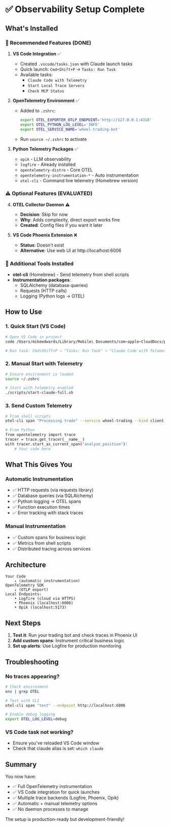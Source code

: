 # ✅ Observability Setup Complete

## What's Installed

### 🎯 Recommended Features (DONE)

1. **VS Code Integration** ✅
   - Created `.vscode/tasks.json` with Claude launch tasks
   - Quick launch: `Cmd+Shift+P` → `Tasks: Run Task`
   - Available tasks:
     - `Claude Code with Telemetry`
     - `Start Local Trace Servers`
     - `Check MCP Status`

2. **OpenTelemetry Environment** ✅
   - Added to `.zshrc`:
     ```bash
     export OTEL_EXPORTER_OTLP_ENDPOINT='http://127.0.0.1:4318'
     export OTEL_PYTHON_LOG_LEVEL='INFO'
     export OTEL_SERVICE_NAME='wheel-trading-bot'
     ```
   - Run `source ~/.zshrc` to activate

3. **Python Telemetry Packages** ✅
   - `opik` - LLM observability
   - `logfire` - Already installed
   - `opentelemetry-distro` - Core OTEL
   - `opentelemetry-instrumentation-*` - Auto instrumentation
   - `otel-cli` - Command line telemetry (Homebrew version)

### ⚠️ Optional Features (EVALUATED)

4. **OTEL Collector Daemon** ⚠️ 
   - **Decision**: Skip for now
   - **Why**: Adds complexity, direct export works fine
   - **Created**: Config files if you want it later

5. **VS Code Phoenix Extension** ❌
   - **Status**: Doesn't exist
   - **Alternative**: Use web UI at http://localhost:6006

### 🚀 Additional Tools Installed

- **otel-cli** (Homebrew) - Send telemetry from shell scripts
- **Instrumentation packages**:
  - SQLAlchemy (database queries)
  - Requests (HTTP calls)
  - Logging (Python logs → OTEL)

## How to Use

### 1. Quick Start (VS Code)
```bash
# Open VS Code in project
code /Users/mikeedwards/Library/Mobile\ Documents/com~apple~CloudDocs/pMike/Wheel/wheel-trading

# Run task: Cmd+Shift+P → "Tasks: Run Task" → "Claude Code with Telemetry"
```

### 2. Manual Start with Telemetry
```bash
# Ensure environment is loaded
source ~/.zshrc

# Start with telemetry enabled
./scripts/start-claude-full.sh
```

### 3. Send Custom Telemetry
```bash
# From shell scripts
otel-cli span "Processing trade" --service wheel-trading --kind client

# From Python
from opentelemetry import trace
tracer = trace.get_tracer(__name__)
with tracer.start_as_current_span("analyze_position"):
    # Your code here
```

## What This Gives You

### Automatic Instrumentation
- ✅ HTTP requests (via requests library)
- ✅ Database queries (via SQLAlchemy)
- ✅ Python logging → OTEL spans
- ✅ Function execution times
- ✅ Error tracking with stack traces

### Manual Instrumentation
- ✅ Custom spans for business logic
- ✅ Metrics from shell scripts
- ✅ Distributed tracing across services

## Architecture

```
Your Code
    ↓ (automatic instrumentation)
OpenTelemetry SDK
    ↓ (OTLP export)
Local Endpoints:
    • Logfire (cloud via HTTPS)
    • Phoenix (localhost:6006)
    • Opik (localhost:5173)
```

## Next Steps

1. **Test it**: Run your trading bot and check traces in Phoenix UI
2. **Add custom spans**: Instrument critical business logic
3. **Set up alerts**: Use Logfire for production monitoring

## Troubleshooting

### No traces appearing?
```bash
# Check environment
env | grep OTEL

# Test with CLI
otel-cli span "test" --endpoint http://localhost:6006

# Enable debug logging
export OTEL_LOG_LEVEL=debug
```

### VS Code task not working?
- Ensure you've reloaded VS Code window
- Check that claude alias is set: `which claude`

## Summary

You now have:
- ✅ Full OpenTelemetry instrumentation
- ✅ VS Code integration for quick launches
- ✅ Multiple trace backends (Logfire, Phoenix, Opik)
- ✅ Automatic + manual telemetry options
- ✅ No daemon processes to manage

The setup is production-ready but development-friendly!